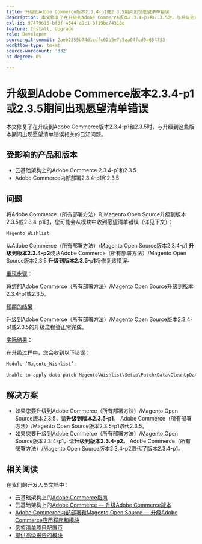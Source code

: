 ```yaml
---
title: 升级到Adobe Commerce版本2.3.4-p1或2.3.5期间出现愿望清单错误
description: 本文修复了在升级到Adobe Commerce版本2.3.4-p1和2.3.5时，与升级到这些版本期间出现愿望清单错误相关的已知问题。
exl-id: 97479615-bf3f-4544-a9c1-8f19ba74318e
feature: Install, Upgrade
role: Developer
source-git-commit: 2aeb2355b74d1cdfc62b5e7c5aa04fcd0a654733
workflow-type: tm+mt
source-wordcount: '332'
ht-degree: 0%

---
```


# 升级到Adobe Commerce版本2.3.4-p1或2.3.5期间出现愿望清单错误

本文修复了在升级到Adobe Commerce版本2.3.4-p1和2.3.5时，与升级到这些版本期间出现愿望清单错误相关的已知问题。

## 受影响的产品和版本

* 云基础架构上的Adobe Commerce 2.3.4-p1和2.3.5
* Adobe Commerce内部部署2.3.4-p1和2.3.5

## 问题

将Adobe Commerce（所有部署方法）和Magento Open Source升级到版本2.3.5或2.3.4-p1时，您可能会从模块中收到愿望清单错误（详见下文）：

```php
Magento_Wishlist
```

从Adobe Commerce（所有部署方法）/Magento Open Source版本2.3.4-p1 **升级到版本2.3.4-p2**&#x200B;或从Adobe Commerce（所有部署方法）/Magento Open Source版本2.3.5 **升级到版本2.3.5-p1**&#x200B;将修复该错误。

<u>重现步骤</u>：

将您的Adobe Commerce（所有部署方法）/Magento Open Source升级到版本2.3.4-p1或2.3.5。

<u>预期的结果</u>：

升级到Adobe Commerce（所有部署方法）/Magento Open Source版本2.3.4-p1或2.3.5的升级过程会正常完成。

<u>实际结果</u>：

在升级过程中，您会收到以下错误：

```php
Module ‘Magento_Wishlist’:

Unable to apply data patch Magento\Wishlist\Setup\Patch\Data\CleanUpData for module Magento_Wishlist. Original exception message: Unable to unserialize value. Error: Syntax error
```

## 解决方案

* 如果您要升级到Adobe Commerce（所有部署方法）/Magento Open Source版本2.3.5，请&#x200B;**升级到版本2.3.5-p1**。 Adobe Commerce（所有部署方法）/Magento Open Source版本2.3.5-p1取代2.3.5。
* 如果您要升级到Adobe Commerce（所有部署方法）/Magento Open Source版本2.3.4-p1，请&#x200B;**升级到版本2.3.4-p2**。 Adobe Commerce（所有部署方法）/Magento Open Source版本2.3.4-p2取代了版本2.3.4-p1。

## 相关阅读

在我们的开发人员文档中：

* 云基础架构上的[Adobe Commerce指南](https://experienceleague.adobe.com/en/docs/commerce-cloud-service/user-guide/overview)
* 云基础架构上的[Adobe Commerce — 升级Adobe Commerce版本](https://experienceleague.adobe.com/en/docs/commerce-cloud-service/user-guide/develop/upgrade/commerce-version)
* [Adobe Commerce内部部署和Magento Open Source — 升级Adobe Commerce应用程序和模块](https://experienceleague.adobe.com/en/docs/commerce-operations/upgrade-guide/overview)
* [愿望清单项目配置页](https://developer.adobe.com/commerce/frontend-core/guide/layouts/product-layouts/#wishlist-item-configure-page)
* [提供高级报告的模块](https://developer.adobe.com/commerce/php/development/advanced-reporting/modules/)
